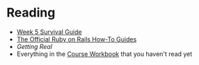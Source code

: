# Reading

* [Week 5 Survival Guide](https://github.com/GoLearnToCode/kiei925-spring15/raw/master/files/KIEI925SurvivalWeek5.pdf)
* [The Official Ruby on Rails How-To Guides](http://guides.rubyonrails.org)
* _Getting Real_
* Everything in the [Course Workbook](http://golearntocode.com/kiei925-winter17/workbook) that you haven't read yet
